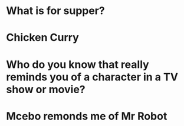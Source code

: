 # What is for supper?
# Chicken Curry

# Who do you know that really reminds you of a character in a TV show or movie?
# Mcebo remonds me of Mr Robot

